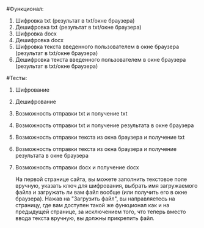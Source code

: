 #Функционал:
1. Шифровка txt (результат в txt/окне браузера)
2. Дешифровка txt (результат в txt/окне браузера)
3. Шифровка docx
4. Дешифровка docx
5. Шифровка текста введенного пользователем в окне браузера (результат в txt/окне браузера)
6. Дешифровка текста введенного пользователем в окне браузера (результат в txt/окне браузера)

#Тесты:
1. Шифрование
2. Дешифрование
3. Возможность отправки txt и получение txt
4. Возможность отправки txt и получение результата в окне браузера
5. Возможность отправки текста из окна браузера и получение txt
6. Возможность отправки текста из окна браузера и получение результата в окне браузера
7. Возможность отправки docx и получение docx

    На первой странице сайта, вы можете заполнить текстовое поле вручную, указать ключ для шифрования, выбрать имя загружаемого файла и загружать ли вам файл вообще (или получить его в окне браузера).
    Нажав на "Загрузить файл", вы направляетесь на страницу, где вам доступен такой же функционал как и на предыдущей странице, за исключением того, что теперь вместо ввода текста вручную, вы должны прикрепить файл.
